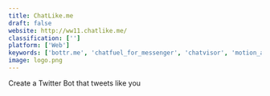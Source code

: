 ```yaml
---
title: ChatLike.me
draft: false 
website: http://ww11.chatlike.me/
classification: ['']
platform: ['Web']
keywords: ['bottr.me', 'chatfuel_for_messenger', 'chatvisor', 'motion_ai_+_smooch.io', 'recast.ai']
image: logo.png
---
```

Create a Twitter Bot that tweets like you